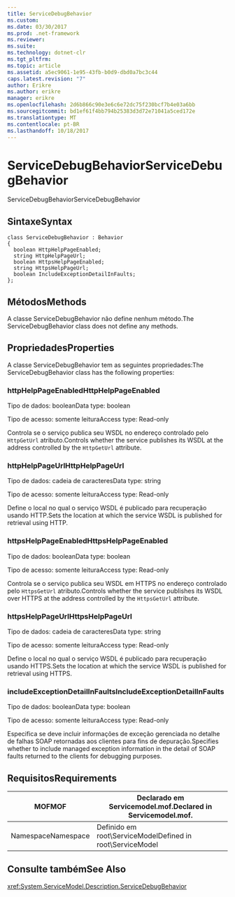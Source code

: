 ```yaml
---
title: ServiceDebugBehavior
ms.custom: 
ms.date: 03/30/2017
ms.prod: .net-framework
ms.reviewer: 
ms.suite: 
ms.technology: dotnet-clr
ms.tgt_pltfrm: 
ms.topic: article
ms.assetid: a5ec9061-1e95-43fb-b0d9-dbd0a7bc3c44
caps.latest.revision: "7"
author: Erikre
ms.author: erikre
manager: erikre
ms.openlocfilehash: 2d6b866c90e3e6c6e72dc75f230bcf7b4e03a6bb
ms.sourcegitcommit: bd1ef61f4bb794b25383d3d72e71041a5ced172e
ms.translationtype: MT
ms.contentlocale: pt-BR
ms.lasthandoff: 10/18/2017
---
```

# <a name="servicedebugbehavior"></a><span data-ttu-id="cb38d-102">ServiceDebugBehavior</span><span class="sxs-lookup"><span data-stu-id="cb38d-102">ServiceDebugBehavior</span></span>
<span data-ttu-id="cb38d-103">ServiceDebugBehavior</span><span class="sxs-lookup"><span data-stu-id="cb38d-103">ServiceDebugBehavior</span></span>  
  
## <a name="syntax"></a><span data-ttu-id="cb38d-104">Sintaxe</span><span class="sxs-lookup"><span data-stu-id="cb38d-104">Syntax</span></span>  
  
```  
class ServiceDebugBehavior : Behavior  
{  
  boolean HttpHelpPageEnabled;  
  string HttpHelpPageUrl;  
  boolean HttpsHelpPageEnabled;  
  string HttpsHelpPageUrl;  
  boolean IncludeExceptionDetailInFaults;  
};  
```  
  
## <a name="methods"></a><span data-ttu-id="cb38d-105">Métodos</span><span class="sxs-lookup"><span data-stu-id="cb38d-105">Methods</span></span>  
 <span data-ttu-id="cb38d-106">A classe ServiceDebugBehavior não define nenhum método.</span><span class="sxs-lookup"><span data-stu-id="cb38d-106">The ServiceDebugBehavior class does not define any methods.</span></span>  
  
## <a name="properties"></a><span data-ttu-id="cb38d-107">Propriedades</span><span class="sxs-lookup"><span data-stu-id="cb38d-107">Properties</span></span>  
 <span data-ttu-id="cb38d-108">A classe ServiceDebugBehavior tem as seguintes propriedades:</span><span class="sxs-lookup"><span data-stu-id="cb38d-108">The ServiceDebugBehavior class has the following properties:</span></span>  
  
### <a name="httphelppageenabled"></a><span data-ttu-id="cb38d-109">httpHelpPageEnabled</span><span class="sxs-lookup"><span data-stu-id="cb38d-109">HttpHelpPageEnabled</span></span>  
 <span data-ttu-id="cb38d-110">Tipo de dados: boolean</span><span class="sxs-lookup"><span data-stu-id="cb38d-110">Data type: boolean</span></span>  
  
 <span data-ttu-id="cb38d-111">Tipo de acesso: somente leitura</span><span class="sxs-lookup"><span data-stu-id="cb38d-111">Access type: Read-only</span></span>  
  
 <span data-ttu-id="cb38d-112">Controla se o serviço publica seu WSDL no endereço controlado pelo `HttpGetUrl` atributo.</span><span class="sxs-lookup"><span data-stu-id="cb38d-112">Controls whether the service publishes its WSDL at the address controlled by the `HttpGetUrl` attribute.</span></span>  
  
### <a name="httphelppageurl"></a><span data-ttu-id="cb38d-113">httpHelpPageUrl</span><span class="sxs-lookup"><span data-stu-id="cb38d-113">HttpHelpPageUrl</span></span>  
 <span data-ttu-id="cb38d-114">Tipo de dados: cadeia de caracteres</span><span class="sxs-lookup"><span data-stu-id="cb38d-114">Data type: string</span></span>  
  
 <span data-ttu-id="cb38d-115">Tipo de acesso: somente leitura</span><span class="sxs-lookup"><span data-stu-id="cb38d-115">Access type: Read-only</span></span>  
  
 <span data-ttu-id="cb38d-116">Define o local no qual o serviço WSDL é publicado para recuperação usando HTTP.</span><span class="sxs-lookup"><span data-stu-id="cb38d-116">Sets the location at which the service WSDL is published for retrieval using HTTP.</span></span>  
  
### <a name="httpshelppageenabled"></a><span data-ttu-id="cb38d-117">httpsHelpPageEnabled</span><span class="sxs-lookup"><span data-stu-id="cb38d-117">HttpsHelpPageEnabled</span></span>  
 <span data-ttu-id="cb38d-118">Tipo de dados: boolean</span><span class="sxs-lookup"><span data-stu-id="cb38d-118">Data type: boolean</span></span>  
  
 <span data-ttu-id="cb38d-119">Tipo de acesso: somente leitura</span><span class="sxs-lookup"><span data-stu-id="cb38d-119">Access type: Read-only</span></span>  
  
 <span data-ttu-id="cb38d-120">Controla se o serviço publica seu WSDL em HTTPS no endereço controlado pelo `HttpsGetUrl` atributo.</span><span class="sxs-lookup"><span data-stu-id="cb38d-120">Controls whether the service publishes its WSDL over HTTPS at the address controlled by the `HttpsGetUrl` attribute.</span></span>  
  
### <a name="httpshelppageurl"></a><span data-ttu-id="cb38d-121">httpsHelpPageUrl</span><span class="sxs-lookup"><span data-stu-id="cb38d-121">HttpsHelpPageUrl</span></span>  
 <span data-ttu-id="cb38d-122">Tipo de dados: cadeia de caracteres</span><span class="sxs-lookup"><span data-stu-id="cb38d-122">Data type: string</span></span>  
  
 <span data-ttu-id="cb38d-123">Tipo de acesso: somente leitura</span><span class="sxs-lookup"><span data-stu-id="cb38d-123">Access type: Read-only</span></span>  
  
 <span data-ttu-id="cb38d-124">Define o local no qual o serviço WSDL é publicado para recuperação usando HTTPS.</span><span class="sxs-lookup"><span data-stu-id="cb38d-124">Sets the location at which the service WSDL is published for retrieval using HTTPS.</span></span>  
  
### <a name="includeexceptiondetailinfaults"></a><span data-ttu-id="cb38d-125">includeExceptionDetailInFaults</span><span class="sxs-lookup"><span data-stu-id="cb38d-125">IncludeExceptionDetailInFaults</span></span>  
 <span data-ttu-id="cb38d-126">Tipo de dados: boolean</span><span class="sxs-lookup"><span data-stu-id="cb38d-126">Data type: boolean</span></span>  
  
 <span data-ttu-id="cb38d-127">Tipo de acesso: somente leitura</span><span class="sxs-lookup"><span data-stu-id="cb38d-127">Access type: Read-only</span></span>  
  
 <span data-ttu-id="cb38d-128">Especifica se deve incluir informações de exceção gerenciada no detalhe de falhas SOAP retornadas aos clientes para fins de depuração.</span><span class="sxs-lookup"><span data-stu-id="cb38d-128">Specifies whether to include managed exception information in the detail of SOAP faults returned to the clients for debugging purposes.</span></span>  
  
## <a name="requirements"></a><span data-ttu-id="cb38d-129">Requisitos</span><span class="sxs-lookup"><span data-stu-id="cb38d-129">Requirements</span></span>  
  
|<span data-ttu-id="cb38d-130">MOF</span><span class="sxs-lookup"><span data-stu-id="cb38d-130">MOF</span></span>|<span data-ttu-id="cb38d-131">Declarado em Servicemodel.mof.</span><span class="sxs-lookup"><span data-stu-id="cb38d-131">Declared in Servicemodel.mof.</span></span>|  
|---------|-----------------------------------|  
|<span data-ttu-id="cb38d-132">Namespace</span><span class="sxs-lookup"><span data-stu-id="cb38d-132">Namespace</span></span>|<span data-ttu-id="cb38d-133">Definido em root\ServiceModel</span><span class="sxs-lookup"><span data-stu-id="cb38d-133">Defined in root\ServiceModel</span></span>|  
  
## <a name="see-also"></a><span data-ttu-id="cb38d-134">Consulte também</span><span class="sxs-lookup"><span data-stu-id="cb38d-134">See Also</span></span>  
 <xref:System.ServiceModel.Description.ServiceDebugBehavior>

